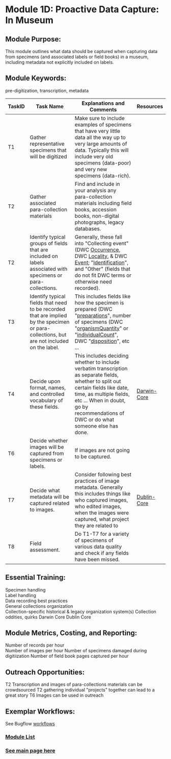 # Module 1D: Proactive Data Capture: In Museum

## Module Purpose: 
This module outlines what data should be captured when capturing data from specimens (and associated labels or field books) in a museum, including metadata not explicitly included on labels. 

## Module Keywords: 
pre-digitization, transcription, metadata


| TaskID | Task Name | Explanations and Comments | Resources |
|--------|-----------|---------------------------|-----------|
|T1|Gather representative specimens that will be digitized| Make sure to include examples of specimens that have very little data all the way up to very large amounts of data. Typically this will include very old specimens (data-poor) and very new specimens (data-rich).||
|T2|Gather associated para-collection materials|Find and include in your analysis any para-collection materials including field books, accession books, non-digital photographs, legacy databases.||
|T2|Identify typical groups of fields that are included on labels associated with specimens or para-collections.| Generally, these fall into "Collecting event" (DWC [Occurrence](https://dwc.tdwg.org/terms/#occurrence), DWC [Locality](https://dwc.tdwg.org/terms/#location), & DWC [Event](https://dwc.tdwg.org/terms/#event); "[Identification](https://dwc.tdwg.org/terms/#identification)", and "Other" (fields that do not fit DWC terms or otherwise need recorded).||
|T3|Identify typical fields that need to be recorded that are implied by the specimen or para-collections, but are not included on the label.|This includes fields like how the specimen is prepared (DWC "[preparations](http://rs.tdwg.org/dwc/terms/preparations)", number of specimens (DWC "[organismQuantity](http://rs.tdwg.org/dwc/terms/organismQuantity)" or "[individualCount](http://rs.tdwg.org/dwc/terms/individualCount)", DWC "[disposition](http://rs.tdwg.org/dwc/terms/disposition)", etc ...||
|T4|Decide upon format, names, and controlled vocabulary of these fields.|This includes deciding whether to include verbatim transcription as separate fields, whether to split out certain fields like date, time, as multiple fields, etc ... When in doubt, go by recommendations of DWC or do what someone else has done.|[Darwin-Core](https://dwc.tdwg.org/terms/)|
|T6|Decide whether images will be captured from specimens or labels.|If images are not going to be captured.||
|T7|Decide what metadata will be captured related to images.|Consider following best practices of image metadata. Generally this includes things like who captured images, who edited images, when the images were captured, what project they are related to|[Dublin-Core](https://www.dublincore.org/specifications/dublin-core/dcmi-terms/)|
|T8|Field assessment.|Do T1-T7 for a variety of specimens of various data quality and check if any fields have been missed.||


## Essential Training: 
Specimen handling  
Label handling  
Data recording best practices  
General collections organization  
Collection-specific historical & legacy organization system(s)
Collection oddities, quirks
Darwin Core 
Dublin Core

## Module Metrics, Costing, and Reporting: 
Number of records per hour  
Number of images per hour
Number of specimens damaged during digitiization
Number of field book pages captured per hour

## Outreach Opportunities: 
T2 Transcription and images of para-collections materials can be crowdsourced
T2 gathering individual "projects" together can lead to a great story
T6 Images can be used in outreach

## Exemplar Workflows: 
See Bugflow [workflows](https://github.com/EntCollNet/BugFlow/tree/master/workflows)

### [Module List](https://entcollnet.github.io/BugFlow/modules/)
### [See main page here](https://entcollnet.github.io/BugFlow/)
